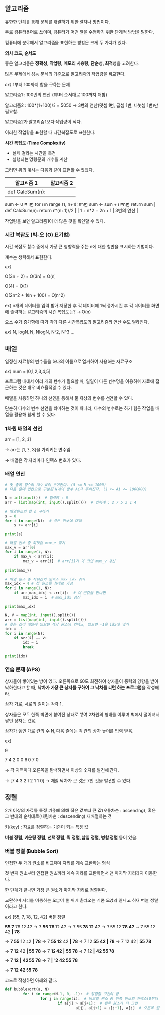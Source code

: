 ## 알고리즘

유한한 단계를 통해 문제를 해결하기 위한 절차나 방법이다.

주로 컴퓨터용어로 쓰이며, 컴퓨터가 어떤 일을 수행하기 위한 단계적 방법을 말한다.

컴퓨터에 분야에서 알고리즘을 표현하는 방법은 크게 두 가지가 있다.

**의사 코드, 순서도**

좋은 알고리즘은 **정확성, 작업량, 메모리 사용량, 단순성, 최적성**을 고려한다.

많은 무제에서 성능 분석의 기준으로 알고리즘의 작업량을 비교한다.

*ex)* 1부터 100까지 합을 구하는 문제

알고리즘1 : 100번의 연산 (1부터 순서대로 100까지 더함)

알고리즘2 : 100*(1+100)/2 = 5050 → 3번의 연산(덧셈 1번, 곱셈 1번, 나눗셈 1번)만 필요함.

알고리즘2가 알고리즘1보다 작업량이 적다.

이러한 작업량을 표현할 때 시간복잡도로 표현한다.

<aside>

**시간 복잡도 (Time Complexity)**

- 실제 걸리는 시간을 측정
- 실행되는 명령문의 개수를 계산
</aside>

그러면 위의 예시는 다음과 같이 표현할 수 있겠다.

| **알고리즘 1** | **알고리즘 2** |
| --- | --- |
| def CalcSum(n):
  sum ← 0  # 1번
  for i in range (1, n+1):  #n번
    sum ← sum + i  #n번
  return sum | def CalcSum(n):
  return n*(n+1)//2 |
| 1 + n*2 = 2n + 1 | 3번의 연산 |

작업량을 보면 알고리즘1이 더 많은 것을 확인할 수 있다.

### 시간 복잡도 (빅-오 (O) 표기법)

시간 복잡도 함수 중에서 가장 큰 영향력을 주는 n에 대한 항만을 표시하는 기법이다.

계수는 생략해서 표현한다.

*ex)*

O(3n + 2) = O(3n) = O(n)

O(4) = O(1)

O(2n^2 + 10n + 100) = O(n^2)

ex) n개의 데이터를 입력 받아 저장한 후 각 데이터에 1씩 증가시킨 후 각 데이터를 화면에 출력하는 알고리즘의 시간 복잡도는? → O(n)

요소 수가 증가함에 따가 각기 다른 시간복잡도의 알고리즘의 연산 수도 달라진다.

*ex)* N, logN, N, NlogN, N^2, N^3 …

## 배열

일정한 자료형의 변수들을 하나의 이름으로 열거하여 사용하는 자료구조

*ex)* num = [0,1,2,3,4,5]

프로그램 내에서 여러 개의 변수가 필요할 때, 일일이 다른 변수명을 이용하여 자료에 접근하는 것은 매우 비효율적일 수 있다.

배열을 사용하면 하나의 선언을 통해서 둘 이상의 변수를 선언할 수 있다.

단순히 다수의 변수 선언을 의미하는 것이 아니라, 다수의 변수로는 하기 힘든 작업을 배열을 활용해 쉽게 할 수 있다.

### 1차원 배열의 선언

arr = [1, 2, 3]

→ arr는 [1, 2, 3]을 가리키는 변수임.

→ 배열은 각 자리마다 인덱스 번호가 있다.

### 배열 연산

```python
# 첫 줄에 양수의 개수 N이 주어진다. (5 <= N <= 1000)
# 다음 줄에 빈칸으로 구분된 N개의 양수 Ai가 주어진다. (1 <= Ai <= 1000000)

N = int(input())  # 입력예 : 6
arr = list(map(int, input().split()))  # 입력예 : 2 7 5 3 1 4

# 배열원소의 합 s 구하기
s = 0
for i in range(N):  # 모든 원소에 대해
    s += arr[i]

print(s)

# 배열 원소 중 최댓값 max_v 찾기
max_v = arr[0]
for i in range(1, N):
    if max_v < arr[i]:
        max_v = arr[i]  # arr[i]가 더 크면 max_v 갱신
        
print(max_v)

# 배열 원소 중 최댓값의 인덱스 max_idx 찾기
max_idx = 0 # 첫 원소를 최대로 가정
for i in range(1, N):
    if arr[max_idx] < arr[i]:  # 더 큰값을 만나면
        max_idx = i  # max_idx 갱신

print(max_idx)

N, V = map(int, input().split())
arr = list(map(int, input().split()))
# 찾는 값이 배열에 있으면 해당 원소의 인덱스, 없으면 -1을 idx에 넣기
idx = -1
for i in range(N):
    if arr[i] == V:
        idx = i
        break

print(idx)
```

### 연습 문제 (APS)

<aside>

상자들이 쌓여있는 방이 있다. 오른쪽으로 90도 회전하여 상자들이 중력의 영향을 받아 낙하한다고 할 때, **낙차가 가장 큰 상자를 구하여 그 낙차를 리턴 하는 프로그램**을 작성해라.

상자 가로, 세로의 길이는 각각 1.

상자들은 모두 한쪽 벽면에 붙여진 상태로 쌓여 2차원의 형태를 이루며 벽에서 떨어져서 쌓인 상자는 없음.

상자가 놓인 가로 칸의 수 N, 다음 줄에는 각 칸의 상자 높이를 입력 받음.

ex)

9

7 4 2 0 0 6 0 7 0

</aside>

→ 각 지역마다 오른쪽을 탐색하면서 이상의 숫자를 발견해 간다.

→ [7 4 3 2 1 2 1 1 0] → 제일 낙차가 큰 것은 7인 것을 발견할 수 있다.

## 정렬

2개 이상의 자료를 특정 기준에 의해 작은 값부터 큰 값(오름차순 : ascending), 혹은 그 반대의 순서대로(내림차순 : descending) 재배열하는 것

키(key) : 자료를 정렬하는 기준이 되는 특정 값

**버블 정렬, 카운팅 정렬, 선택 정렬, 퀵 정렬, 삽입 정렬, 병합 정렬** 등이 있음.

### 버블 정렬 (Bubble Sort)

인접한 두 개의 원소를 비교하며 자리를 계속 교환하는 형식

<aside>

첫 번째 원소부터 인접한 원소끼리 계속 자리를 교환하면서 맨 마지막 자리까지 이동한다.

한 단계가 끝나면 가장 큰 원소가 마지막 자리로 정렬된다.

교환하며 자리를 이동하는 모습이 물 위에 올라오는 거품 모양과 같다고 하여 버블 정렬이라고 한다.

*ex)* [55, 7, 78, 12, 42] 버블 정렬

**55 7** 78 12 42 → 7 **55 78** 12 42 → 7 55 **78 12** 42 → 7 55 12 **78 42** → 7 55 12 42 **| 78**

→ **7 55** 12 42 **|** **78** → 7 **55 12** 42 **|** **78** → 7 12 **55 42** **|** **78** → 7 12 42 **| 55 78**

→ **7 12** 42 **|** **55 78** → 7 **12 42 |** **55 78** → 7 12 **|** **42 55 78**

→ **7 12** **|** **42 55 78** → 7 **|** **12 42 55 78**

→ **7 12 42 55 78**

</aside>

코드로 작성하면 아래와 같다.

```python
def bubblesort(a, N)
		for i in range(N-1, 0, -1):  # 정렬할 구간의 끝
				for j in range(i):  # 비교할 원소 중 왼쪽 원소의 인덱스(0부터 구간 마지막 인덱스-1)
						if a[j] > a[j+1]:  # 왼쪽 원소가 더 크면
								a[j], a[j+1] = a[j+1], a[j]  # 오른쪽 원소와 교환
```